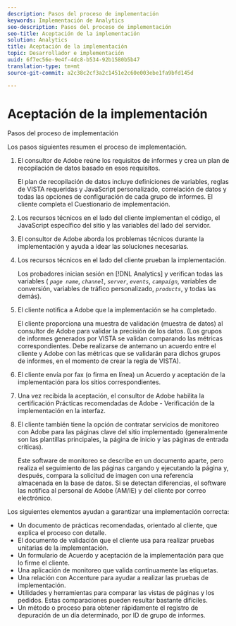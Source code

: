 ```yaml
---
description: Pasos del proceso de implementación
keywords: Implementación de Analytics
seo-description: Pasos del proceso de implementación
seo-title: Aceptación de la implementación
solution: Analytics
title: Aceptación de la implementación
topic: Desarrollador e implementación
uuid: 6f7ec56e-9e4f-4dc8-b534-92b1580b5b47
translation-type: tm+mt
source-git-commit: a2c38c2cf3a2c1451e2c60e003ebe1fa9bfd145d

---
```



# Aceptación de la implementación

Pasos del proceso de implementación

Los pasos siguientes resumen el proceso de implementación.

1. El consultor de Adobe reúne los requisitos de informes y crea un plan de recopilación de datos basado en esos requisitos.

   El plan de recopilación de datos incluye definiciones de variables, reglas de VISTA requeridas y JavaScript personalizado, correlación de datos y todas las opciones de configuración de cada grupo de informes. El cliente completa el Cuestionario de implementación.
1. Los recursos técnicos en el lado del cliente implementan el código, el JavaScript específico del sitio y las variables del lado del servidor.
1. El consultor de Adobe aborda los problemas técnicos durante la implementación y ayuda a idear las soluciones necesarias.
1. Los recursos técnicos en el lado del cliente prueban la implementación.

   Los probadores inician sesión en [!DNL Analytics] y verifican todas las variables ( *`page name`*, *`channel`*, *`server`*, *`events`*, *`campaign`*, variables de conversión, variables de tráfico personalizado, *`products`*, y todas las demás).
1. El cliente notifica a Adobe que la implementación se ha completado.

   El cliente proporciona una muestra de validación (muestra de datos) al consultor de Adobe para validar la precisión de los datos. (Los grupos de informes generados por VISTA se validan comparando las métricas correspondientes. Debe realizarse de antemano un acuerdo entre el cliente y Adobe con las métricas que se validarán para dichos grupos de informes, en el momento de crear la regla de VISTA).
1. El cliente envía por fax (o firma en línea) un Acuerdo y aceptación de la implementación para los sitios correspondientes.
1. Una vez recibida la aceptación, el consultor de Adobe habilita la certificación Prácticas recomendadas de Adobe - Verificación de la implementación en la interfaz.
1. El cliente también tiene la opción de contratar servicios de monitoreo con Adobe para las páginas clave del sitio implementado (generalmente son las plantillas principales, la página de inicio y las páginas de entrada críticas).

   Este software de monitoreo se describe en un documento aparte, pero realiza el seguimiento de las páginas cargando y ejecutando la página y, después, compara la solicitud de imagen con una referencia almacenada en la base de datos. Si se detectan diferencias, el software las notifica al personal de Adobe (AM/IE) y del cliente por correo electrónico.

Los siguientes elementos ayudan a garantizar una implementación correcta:

* Un documento de prácticas recomendadas, orientado al cliente, que explica el proceso con detalle.
* El documento de validación que el cliente usa para realizar pruebas unitarias de la implementación.
* Un formulario de Acuerdo y aceptación de la implementación para que lo firme el cliente.
* Una aplicación de monitoreo que valida continuamente las etiquetas.
* Una relación con Accenture para ayudar a realizar las pruebas de implementación.
* Utilidades y herramientas para comparar las vistas de páginas y los pedidos. Estas comparaciones pueden resultar bastante difíciles.
* Un método o proceso para obtener rápidamente el registro de depuración de un día determinado, por ID de grupo de informes.

